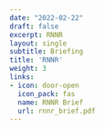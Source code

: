 ```yaml
---
date: "2022-02-22"
draft: false
excerpt: RNNR
layout: single
subtitle: Briefing
title: 'RNNR'
weight: 3
links:
- icon: door-open
  icon_pack: fas
  name: RNNR Brief
  url: rnnr_brief.pdf
---
```

